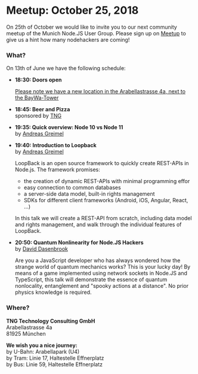# Meetup: October 25, 2018

On 25th of October we would like to invite you to our next community meetup of the Munich Node.JS User Group. 
Please sign up on [Meetup](https://www.meetup.com/Munich-Node-js-User-Group/events/255118174/) to give us a hint how many nodehackers are coming!

### What?

On 13th of June we have the following schedule:


*   **18:30: Doors open**  

    [Please note we have a new location in the Arabellastrasse 4a, next to the BayWa-Tower](https://www.tngtech.com/kontakt-und-impressum.html)
    
*   **18:45: Beer and Pizza**  
    sponsored by [TNG](https://www.tngtech.com/en.html)

*   **19:35: Quick overview: Node 10 vs Node 11**  
    by [Andreas Greimel](/speakers.html#andreasg)

*   **19:40: Introduction to Loopback**  
    by [Andreas Greimel](/speakers.html#andreasg)

    LoopBack is an open source framework to quickly create REST-APIs in Node.js. The framework promises:
    * the creation of dynamic REST-APIs with minimal programming effor
    * easy connection to common databases
    * a server-side data model, built-in rights management
    * SDKs for different client frameworks (Android, iOS, Angular, React, …)

    In this talk we will create a REST-API from scratch, including data model
    and rights management, and walk through the individual features of LoopBack.

*   **20:50: Quantum Nonlinearity for Node.JS Hackers**  
    by [David Dasenbrook](/speakers.html#davidd)

    Are you a JavaScript developer who has always wondered how the strange
    world of quantum mechanics works? This is your lucky day! By means of a
    game implemented using network sockets in Node.JS and TypeScript, this
    talk will demonstrate the essence of quantum nonlocality, entanglement
    and "spooky actions at a distance". No prior physics knowledge is required.

### Where?

**TNG Technology Consulting GmbH**   
    Arabellastrasse 4a  
    81925 München

**We wish you a nice journey:**  
    by U-Bahn: Arabellapark (U4)  
    by Tram: Linie 17, Haltestelle Effnerplatz  
    by Bus: Linie 59, Haltestelle Effnerplatz  
